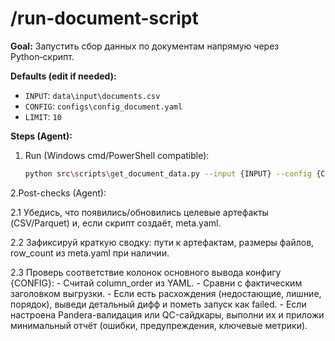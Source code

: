 # /run-document-script
**Goal:** Запустить сбор данных по документам напрямую через Python‑скрипт.

**Defaults (edit if needed):**
- `INPUT`: `data\input\documents.csv`
- `CONFIG`: `configs\config_document.yaml`
- `LIMIT`: `10`

**Steps (Agent):**
1. Run (Windows cmd/PowerShell compatible):
   ```bash
   python src\scripts\get_document_data.py --input {INPUT} --config {CONFIG} --limit {LIMIT}
   ```
2.Post-checks (Agent):

2.1 Убедись, что появились/обновились целевые артефакты (CSV/Parquet) и, если скрипт создаёт, meta.yaml.

2.2 Зафиксируй краткую сводку: пути к артефактам, размеры файлов, row_count из meta.yaml при наличии.

2.3 Проверь соответствие колонок основного вывода конфигу {CONFIG}:
    - Считай column_order из YAML.
    - Сравни с фактическим заголовком выгрузки.
    - Если есть расхождения (недостающие, лишние, порядок), выведи детальный дифф и пометь запуск как failed.
    - Если настроена Pandera-валидация или QC-сайдкары, выполни их и приложи минимальный отчёт (ошибки, предупреждения, ключевые метрики).
